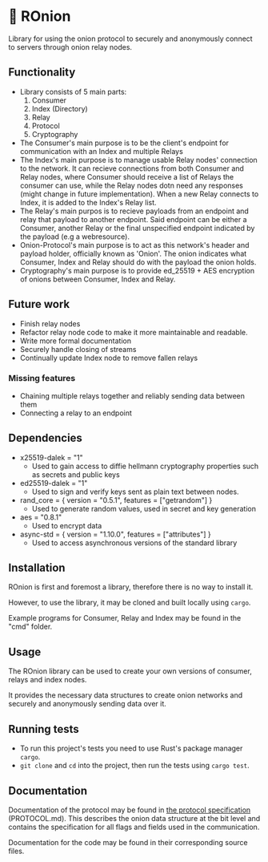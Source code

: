 # 🧅 ROnion
Library for using the onion protocol to securely and anonymously connect to servers through onion relay nodes.

## Functionality
- Library consists of 5 main parts: 
  1. Consumer
  2. Index (Directory)
  3. Relay
  4. Protocol
  5. Cryptography
- The Consumer's main purpose is to be the client's endpoint for communication with an Index and multiple Relays
- The Index's main purpose is to manage usable Relay nodes' connection to the network. It can recieve connections from both Consumer and Relay nodes, where Consumer should receive a list of Relays the consumer can use, while the Relay nodes dotn need any responses (might change in future implementation). When a new Relay connects to Index, it is added to the Index's Relay list.
- The Relay's main purpos is to recieve payloads from an endpoint and relay that payload to another endpoint. Said endpoint can be either a Consumer, another Relay or the final unspecified endpoint indicated by the payload (e.g a webresource). 
- Onion-Protocol's main purpose is to act as this network's header and payload holder, officially known as 'Onion'. The onion indicates what Consumer, Index and Relay should do with the payload the onion holds. 
- Cryptography's main purpose is to provide ed_25519 + AES encryption of onions between Consumer, Index and Relay.

## Future work
- Finish relay nodes
- Refactor relay node code to make it more maintainable and readable.
- Write more formal documentation
- Securely handle closing of streams
- Continually update Index node to remove fallen relays

### Missing features
- Chaining multiple relays together and reliably sending data between them
- Connecting a relay to an endpoint

## Dependencies
- x25519-dalek = "1"
  - Used to gain access to diffie hellmann cryptography properties such as secrets and public keys
- ed25519-dalek = "1"
  - Used to sign and verify keys sent as plain text between nodes.  
- rand_core = { version = "0.5.1", features = ["getrandom"] }
   - Used to generate random values, used in secret and key generation
- aes = "0.8.1"
  - Used to encrypt data
- async-std = { version = "1.10.0", features = ["attributes"] }
  - Used to access asynchronous versions of the standard library

## Installation
ROnion is first and foremost a library, therefore there is no way to install it.

However, to use the library, it may be cloned and built locally using `cargo`.

Example programs for Consumer, Relay and Index may be found in the "cmd" folder.

## Usage
The ROnion library can be used to create your own versions of consumer, relays and index nodes.

It provides the necessary data structures to create onion networks and securely and anonymously sending data over it.

## Running tests
- To run this project's tests you need to use Rust's package manager `cargo`. 
- `git clone` and `cd` into the project, then run the tests using `cargo test`.

## Documentation
Documentation of the protocol may be found in [the protocol specification](PROTOCOL.md) (PROTOCOL.md). This describes the onion data structure at the bit level and contains the specification for all flags and fields used in the communication.

Documentation for the code may be found in their corresponding source files.